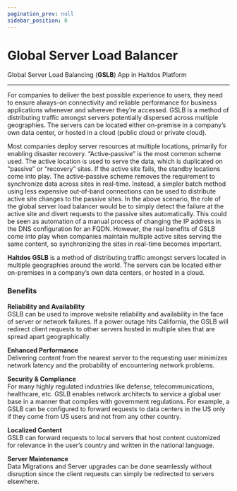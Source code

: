 ```yaml
---
pagination_prev: null
sidebar_position: 0
---
```


# Global Server Load Balancer

Global Server Load Balancing (**GSLB**) App in Haltdos Platform

---

For companies to deliver the best possible experience to users, they need to ensure always-on connectivity and reliable performance for business applications whenever and wherever they’re accessed. GSLB is a method of distributing traffic amongst servers potentially dispersed across multiple geographies. The servers can be located either on-premise in a company’s own data center, or hosted in a cloud (public cloud or private cloud).  

Most companies deploy server resources at multiple locations, primarily for enabling disaster recovery. “Active‑passive” is the most common scheme used. The active location is used to serve the data, which is duplicated on “passive” or “recovery” sites. If the active site fails, the standby locations come into play. The active‑passive scheme removes the requirement to synchronize data across sites in real-time. Instead, a simpler batch method using less expensive out‑of‑band connections can be used to distribute active site changes to the passive sites. In the above scenario, the role of the global server load balancer would be to simply detect the failure at the active site and divert requests to the passive sites automatically. This could be seen as automation of a manual process of changing the IP address in the DNS configuration for an FQDN. However, the real benefits of GSLB come into play when companies maintain multiple active sites serving the same content, so synchronizing the sites in real-time becomes important.  

**Haltdos GSLB** is a method of distributing traffic amongst servers located in multiple geographies around the world. The servers can be located either on-premises in a company’s own data centers, or hosted in a cloud.

### Benefits

**Reliability and Availability**  
GSLB can be used to improve website reliability and availability in the face of server or network failures. If a power outage hits California, the GSLB will redirect client requests to other servers hosted in multiple sites that are spread apart geographically.  

**Enhanced Performance**  
Delivering content from the nearest server to the requesting user minimizes network latency and the probability of encountering network problems.  

**Security & Compliance**  
For many highly regulated industries like defense, telecommunications, healthcare, etc. GSLB enables network architects to service a global user base in a manner that complies with government regulations. For example, a GSLB can be configured to forward requests to data centers in the US only if they come from US users and not from any other country.  

**Localized Content**  
GSLB can forward requests to local servers that host content customized for relevance in the user’s country and written in the national language.  

**Server Maintenance**  
Data Migrations and Server upgrades can be done seamlessly without disruption since the client requests can simply be redirected to servers elsewhere.